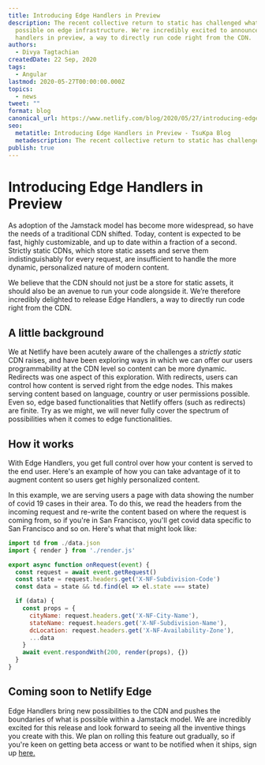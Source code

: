```yaml
---
title: Introducing Edge Handlers in Preview
description: The recent collective return to static has challenged what is
  possible on edge infrastructure. We're incredibly excited to announce edge
  handlers in preview, a way to directly run code right from the CDN.
authors:
  - Divya Tagtachian
createdDate: 22 Sep, 2020
tags:
  - Angular
lastmod: 2020-05-27T00:00:00.000Z
topics:
  - news
tweet: ""
format: blog
canonical_url: https://www.netlify.com/blog/2020/05/27/introducing-edge-handlers-in-preview/
seo:
  metatitle: Introducing Edge Handlers in Preview - TsuKpa Blog
  metadescription: The recent collective return to static has challenged what is
publish: true
---
```


# Introducing Edge Handlers in Preview

As adoption of the Jamstack model has become more widespread, so have the needs of a traditional CDN shifted. Today, content is expected to be fast, highly customizable, and up to date within a fraction of a second. Strictly static CDNs, which store static assets and serve them indistinguishably for every request, are insufficient to handle the more dynamic, personalized nature of modern content.

We believe that the CDN should not just be a store for static assets, it should also be an avenue to run your code alongside it. We’re therefore incredibly delighted to release Edge Handlers, a way to directly run code right from the CDN.

## A little background

We at Netlify have been acutely aware of the challenges a _strictly static_ CDN raises, and have been exploring ways in which we can offer our users programmability at the CDN level so content can be more dynamic. Redirects was one aspect of this exploration. With redirects, users can control how content is served right from the edge nodes. This makes serving content based on language, country or user permissions possible. Even so, edge based functionalities that Netlify offers (such as redirects) are finite. Try as we might, we will never fully cover the spectrum of possibilities when it comes to edge functionalities.

## How it works

With Edge Handlers, you get full control over how your content is served to the end user. Here's an example of how you can take advantage of it to augment content so users get highly personalized content.

In this example, we are serving users a page with data showing the number of covid 19 cases in their area. To do this, we read the headers from the incoming request and re-write the content based on where the request is coming from, so if you're in San Francisco, you'll get covid data specific to San Francisco and so on. Here's what that might look like:

```js
import td from ./data.json
import { render } from './render.js'

export async function onRequest(event) {
  const request = await event.getRequest()
  const state = request.headers.get('X-NF-Subdivision-Code')
  const data = state && td.find(el => el.state === state)

  if (data) {
    const props = {
      cityName: request.headers.get('X-NF-City-Name'),
      stateName: request.headers.get('X-NF-Subdivision-Name'),
      dcLocation: request.headers.get('X-NF-Availability-Zone'),
      ...data
    }
    await event.respondWith(200, render(props), {})
  }
}
```

## Coming soon to Netlify Edge

Edge Handlers bring new possibilities to the CDN and pushes the boundaries of what is possible within a Jamstack model. We are incredibly excited for this release and look forward to seeing all the inventive things you create with this. We plan on rolling this feature out gradually, so if you're keen on getting beta access or want to be notified when it ships, sign up [here.](https://www.netlify.com/products/edge/edge-handlers)
